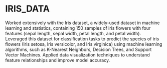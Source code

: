 # IRIS_DATA
Worked extensively with the Iris dataset, a widely-used dataset in machine learning and statistics, containing 150 samples of iris flowers with four features (sepal length, sepal width, petal length, and petal width). Leveraged this dataset for classification tasks to predict the species of iris flowers (Iris setosa, Iris versicolor, and Iris virginica) using machine learning algorithms, such as K-Nearest Neighbors, Decision Trees, and Support Vector Machines. Applied data visualization techniques to understand feature relationships and improve model accuracy.
